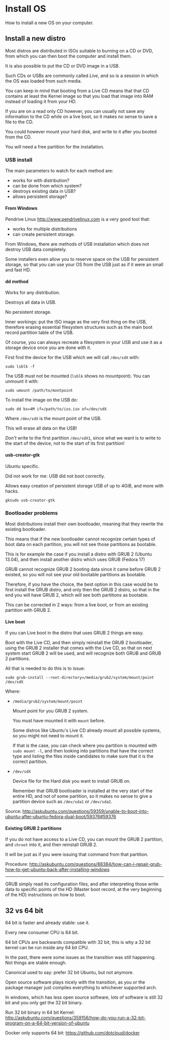# Install OS

How to install a new OS on your computer.

## Install a new distro

Most distros are distributed in ISOs suitable to burning on a CD or DVD, from which you can then boot the computer and install them.

It is also possible to put the CD or DVD image in a USB.

Such CDs or USBs are commonly called *Live*, and so is a session in which the OS was loaded from such media.

You can keep in mind that booting from a Live CD means that that CD contains at least the Kernel image so that you load that image into RAM instead of loading it from your HD.

If you are on a read only CD however, you can usually not save any information to the CD while on a live boot, so it makes no sense to save a file to the CD.

You could however mount your hard disk, and write to it after you booted from the CD.

You will need a free partition for the installation.

### USB install

The main parameters to watch for each method are:

- works for with distribution?
- can be done from which system?
- destroys existing data in USB?
- allows persistent storage?

#### From Windows

Pendrive Linux <http://www.pendrivelinux.com> is a very good tool that:

- works for multiple distributions
- can create persistent storage.

From Windows, there are methods of USB installation which does not destroy USB data completely.

Some installers even allow you to reserve space on the USB for persistent storage, so that you can use your OS from the USB just as if it were an small and fast HD.

#### dd method

Works for any distribution.

Destroys all data in USB.

No persistent storage.

Inner workings: put the ISO image as the very first thing on the USB, therefore erasing essential filesystem structures such as the main boot record partition table of the USB.

Of course, you can always recreate a filesystem in your USB and use it as a storage device once you are done with it.

First find the device for the USB which we will call `/dev/sdX` with:

    sudo lsblk -f

The USB must not be mounted (`lsblk` shows no mountpoint). You can unmount it with:

    sudo umount /path/to/montpoint

To install the image on the USB do:

    sudo dd bs=4M if=/path/to/iso.iso of=/dev/sdX

Where `/dev/sdX` is the mount point of the USB.

This will erase all data on the USB!

*Don't* write to the first partition `/dev/sdX1`, since what we want is to write to the start of the device, not to the start of its first partition!

#### usb-creator-gtk

Ubuntu specific.

Did not work for me: USB did not boot correctly.

Allows easy creation of persistent storage USB of up to 4GiB, and more with hacks.

    gksudo usb-creator-gtk

### Bootloader problems

Most distributions install their own bootloader, meaning that they rewrite the existing bootloader.

This means that if the new bootloader cannot recognize certain types of boot data on each partition, you will not see those partitions as bootable.

This is for example the case if you install a distro with GRUB 2 (Ubuntu 13.04),
and then install another distro which uses GRUB (Fedora 17)

GRUB cannot recognize GRUB 2 booting data since it came before GRUB 2 existed, so you will not see your old bootable partitions as bootable.

Therefore, if you have the choice, the best option in this case would be to first install the GRUB distro, and only then the GRUB 2 distro, so that in the end you will have GRUB 2, which will see both partitions as bootable.

This can be corrected in 2 ways: from a live boot, or from an existing partition with GRUB 2.

#### Live boot

If you can Live boot in the distro that uses GRUB 2 things are easy.

Boot with the Live CD, and then simply reinstall the GRUB 2 bootloader, using the GRUB 2 installer that comes with the Live CD, so that on next system start GRUB 2 will be used, and will recognize both GRUB and GRUB 2 partitions.

All that is needed to do this is to issue:

    sudo grub-install --root-directory=/media/grub2/system/mount/point /dev/sdX

Where:

-   `/media/grub2/system/mount/point`

    Mount point for you GRUB 2 system.

    You must have mounted it with `mount` before.

    Some distros like Ubuntu's Live CD already mount all possible systems, so you might not need to mount it.

    If that is the case, you can check where you partition is mounted with `sudo mount -l`, and then looking into partitions that have the correct type and listing the files inside candidates to make sure that it is the correct partition.

-   `/dev/sdX`

    Device file for the Hard disk you want to install GRUB on.

    Remember that GRUB bootloader is installed at the very start of the entire HD, and not of some partition, so it makes no sense to give a partition device such as `/dev/sda1` or `/dev/sda2`.

Source: <http://askubuntu.com/questions/59359/unable-to-boot-into-ubuntu-after-ubuntu-fedora-dual-boot/59376#59376>

#### Existing GRUB 2 partitions

If you do not have access to a Live CD, you can mount the GRUB 2 partition,
and `chroot` into it, and then reinstall GRUB 2.

It will be just as if you were issuing that command from that partition.

Procedure: <http://askubuntu.com/questions/88384/how-can-i-repair-grub-how-to-get-ubuntu-back-after-installing-windows>

---

GRUB simply read its configuration files, and after interpreting those write data to specific points of the HD (Master boot record, at the very beginning of the HD) instructions on how to boot.

## 32 vs 64 bit

64 bit is faster and already stable: use it.

Every new consumer CPU is 64 bit.

64 bit CPUs are backwards compatible with 32 bit, this is why a 32 bit kernel can be run inside any 64 bit CPU.

In the past, there were some issues as the transition was still happening. Not things are stable enough.

Canonical used to say: prefer 32 bit Ubuntu, but not anymore.

Open source software plays nicely with the transition, as you or the package manager just compiles everything to whichever supported arch. 

In windows, which has less open source software, lots of software is still 32 bit and you only get the 32 bit binary.

Run 32 bit binary in 64 bit Kernel: <http://askubuntu.com/questions/359156/how-do-you-run-a-32-bit-program-on-a-64-bit-version-of-ubuntu>

Docker only supports 64 bit: <https://github.com/dotcloud/docker>
